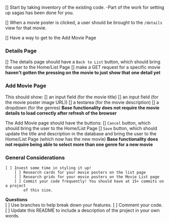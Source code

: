 [] Start by taking inventory of the existing code. 
    -Part of the work for setting up sagas has been done for you.

[] When a movie poster is clicked, a user should be brought to the `/details` 
    view for that movie.

[] Have a way to get to the Add Movie Page


### Details Page

[] The details page should have a `Back to List` button, which should bring the 
    user to the Home/List Page
        [] make a GET request for a specific movie
        **haven't gotten the pressing on the movie to just show that one detail yet**

### Add Movie Page

This should show:
    [] an input field (for the movie title) 
    [] an input field (for the movie poster image URL)) 
    [] a textarea (for the movie description) 
    [] a dropdown (for the genres) 
**Base functionality does not require the movie details to load correctly after refresh of the browser**

The Add Movie page should have the buttons:
    [] `Cancel` button, which should bring the user to the Home/List Page
    [] `Save` button, which should update the title and description in the 
        database and bring the user to the Home/List Page (which now has the new movie)
**Base functionality does not require being able to select more than one genre for a new movie**

### General Considerations
    [ ] Invest some time in styling it up!
        [ ] Research cards for your movie posters on the list page
        [ ] Research grids for your movie posters on the Movie List page
        [ ] Commit your code frequently! You should have at 15+ commits on a project
            of this size. 
 **Questions**               
        [ ] Use branches to help break down your features. 
    [ ] Comment your code.
    [ ] Update this README to include a description of the project in your own 
        words.